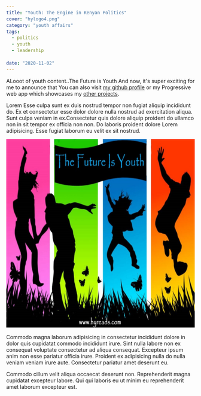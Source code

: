 ```yaml
---
title: "Youth: The Engine in Kenyan Politics"
cover: "hylogo4.png"
category: "youth affairs"
tags:
  - politics
  - youth
  - leadership

date: "2020-11-02"
---
```


ALooot of youth content..The Future is Youth And now, it's super exciting for me to announce that You can also visit [my github profile](https://github.com/mkimbo/mkimbo) or my Progressive web app which showcases my [other projects](https://jack-mkimbo.netlify.app).

Lorem Esse culpa sunt ex duis nostrud tempor non fugiat aliquip incididunt do. Ex et consectetur esse dolor dolore nulla nostrud ad exercitation aliqua. Sunt culpa veniam in ex.Consectetur quis dolore aliquip proident do ullamco non in sit tempor ex officia non non. Do laboris proident dolore Lorem adipisicing. Esse fugiat laborum eu velit ex sit nostrud.

![youth](../static/assets/future-is-youth.jpg)

Commodo magna laborum adipisicing in consectetur incididunt dolore in dolor quis cupidatat commodo incididunt irure. Sint nulla labore non ex consequat voluptate consectetur ad aliqua consequat. Excepteur ipsum anim non esse pariatur officia irure. Proident ex adipisicing nulla do nulla veniam veniam irure aute. Consectetur pariatur amet deserunt eu.

Commodo cillum velit aliqua occaecat deserunt non. Reprehenderit magna cupidatat excepteur labore. Qui qui laboris eu ut minim eu reprehenderit amet laborum excepteur est.
